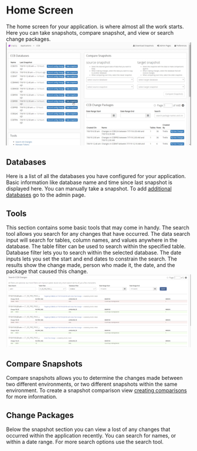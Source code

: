 # Home Screen
The home screen for your application. is where almost all the work starts. Here you can take snapshots, compare snapshot, and view or search change packages. 
<img src="Media/Application-Overview.png">


## Databases
Here is a list of all the databases you have configured for your application. Basic information like database name and time since last snapshot is displayed here. You can manually take a snapshot. To add [additional databases](Admin-Pages.md#Setting-up-a-Database) go to the admin page.

## Tools
This section contains some basic tools that may come in handy. The search tool allows you search for any changes that have occurred. The data search input will search for tables, column names, and values anywhere in the database. The table filter can be used to search within the specified table. Database filter lets you to search within the selected database. The date inputs lets you set the start and end dates to constrain the search. The results show the change made, person who made it, the date, and the package that caused this change.  
<img src="Media/Application-Overview-Search.png">

## Compare Snapshots
Compare snapshots allows you to determine the changes made between two different environments, or two different snapshots within the same environment. To create a snapshot comparison view [creating comparisons](Snapshot-Comparisons.md) for more information.

## Change Packages
Below the snapshot section you can view a lost of any changes that occurred within the application recently. You can search for names, or within a date range. For more search options use the search tool.
